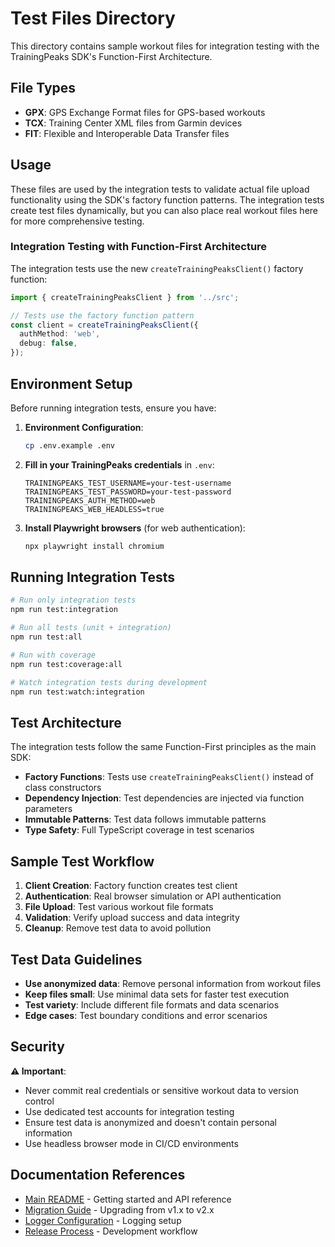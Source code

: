# Test Files Directory

This directory contains sample workout files for integration testing with the TrainingPeaks SDK's Function-First Architecture.

## File Types

- **GPX**: GPS Exchange Format files for GPS-based workouts
- **TCX**: Training Center XML files from Garmin devices
- **FIT**: Flexible and Interoperable Data Transfer files

## Usage

These files are used by the integration tests to validate actual file upload functionality using the SDK's factory function patterns. The integration tests create test files dynamically, but you can also place real workout files here for more comprehensive testing.

### Integration Testing with Function-First Architecture

The integration tests use the new `createTrainingPeaksClient()` factory function:

```typescript
import { createTrainingPeaksClient } from '../src';

// Tests use the factory function pattern
const client = createTrainingPeaksClient({
  authMethod: 'web',
  debug: false,
});
```

## Environment Setup

Before running integration tests, ensure you have:

1. **Environment Configuration**:

   ```bash
   cp .env.example .env
   ```

2. **Fill in your TrainingPeaks credentials** in `.env`:

   ```env
   TRAININGPEAKS_TEST_USERNAME=your-test-username
   TRAININGPEAKS_TEST_PASSWORD=your-test-password
   TRAININGPEAKS_AUTH_METHOD=web
   TRAININGPEAKS_WEB_HEADLESS=true
   ```

3. **Install Playwright browsers** (for web authentication):
   ```bash
   npx playwright install chromium
   ```

## Running Integration Tests

```bash
# Run only integration tests
npm run test:integration

# Run all tests (unit + integration)
npm run test:all

# Run with coverage
npm run test:coverage:all

# Watch integration tests during development
npm run test:watch:integration
```

## Test Architecture

The integration tests follow the same Function-First principles as the main SDK:

- **Factory Functions**: Tests use `createTrainingPeaksClient()` instead of class constructors
- **Dependency Injection**: Test dependencies are injected via function parameters
- **Immutable Patterns**: Test data follows immutable patterns
- **Type Safety**: Full TypeScript coverage in test scenarios

## Sample Test Workflow

1. **Client Creation**: Factory function creates test client
2. **Authentication**: Real browser simulation or API authentication
3. **File Upload**: Test various workout file formats
4. **Validation**: Verify upload success and data integrity
5. **Cleanup**: Remove test data to avoid pollution

## Test Data Guidelines

- **Use anonymized data**: Remove personal information from workout files
- **Keep files small**: Use minimal data sets for faster test execution
- **Test variety**: Include different file formats and data scenarios
- **Edge cases**: Test boundary conditions and error scenarios

## Security

**⚠️ Important**:

- Never commit real credentials or sensitive workout data to version control
- Use dedicated test accounts for integration testing
- Ensure test data is anonymized and doesn't contain personal information
- Use headless browser mode in CI/CD environments

## Documentation References

- [Main README](../README.md) - Getting started and API reference
- [Migration Guide](../MIGRATION.md) - Upgrading from v1.x to v2.x
- [Logger Configuration](../docs/logger-configuration.md) - Logging setup
- [Release Process](../docs/RELEASE_PROCESS.md) - Development workflow
